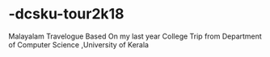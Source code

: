 # -dcsku-tour2k18
Malayalam Travelogue Based On my last year College Trip from Department of Computer Science ,University of Kerala
